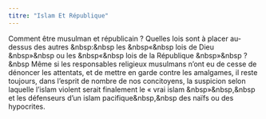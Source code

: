 ```yaml
---
titre: "Islam Et République"
---
```


Comment être musulman et républicain ? Quelles lois sont à placer au-dessus des autres &nbsp:&nbsp les &nbsp«&nbsp lois de Dieu &nbsp»&nbsp ou les &nbsp«&nbsp lois de la République &nbsp»&nbsp ?&nbsp Même si les responsables religieux musulmans n’ont eu de cesse de dénoncer les attentats, et de mettre en garde contre les amalgames, il reste toujours, dans l’esprit de nombre de nos concitoyens, la suspicion selon laquelle l’islam violent serait finalement le « vrai islam &nbsp»&nbsp,&nbsp et les défenseurs d’un islam pacifique&nbsp,&nbsp des naïfs ou des hypocrites.